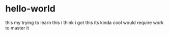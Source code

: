# hello-world
this my trying to learn this
i think i got this
its kinda cool
would require work to master it
